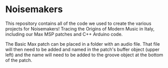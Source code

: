 # Noisemakers
This repository contains all of the code we used to create the various projects for Noisemakers! Tracing the Origins of Modern Music in Italy, including our Max MSP patches and C++ Arduino code.

The Basic Max patch can be placed in a folder with an audio file. That file will then need to be added and named in the patch's buffer object (upper left) and the name will need to be added to the groove object at the bottom of the patch.
